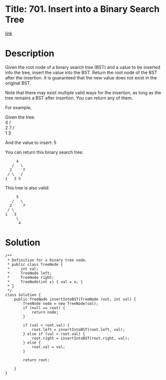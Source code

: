 # Title: 701. Insert into a Binary Search Tree
[link](https://leetcode.com/problems/insert-into-a-binary-search-tree/)

# Description
Given the root node of a binary search tree (BST) and a value to be inserted into the tree, insert the value into the BST. Return the root node of the BST after the insertion. It is guaranteed that the new value does not exist in the original BST.

Note that there may exist multiple valid ways for the insertion, as long as the tree remains a BST after insertion. You can return any of them.

For example, 

Given the tree:  
          4
         / \
        2   7
       / \
      1   3

And the value to insert: 5

You can return this binary search tree:

         4
       /   \
      2     7
     / \   /
    1   3 5
This tree is also valid:

         5
       /   \
      2     7
     / \   
    1   3
         \
          4
# Solution
    /**
     * Definition for a binary tree node.
     * public class TreeNode {
     *     int val;
     *     TreeNode left;
     *     TreeNode right;
     *     TreeNode(int x) { val = x; }
     * }
     */
    class Solution {
        public TreeNode insertIntoBST(TreeNode root, int val) {
            TreeNode node = new TreeNode(val);
            if (null == root) {
                return node;
            }

            if (val < root.val) {
                root.left = insertIntoBST(root.left, val);
            } else if (val > root.val) {
                root.right = insertIntoBST(root.right, val);
            } else {
                root.val = val;
            }

            return root;

        }
    }
